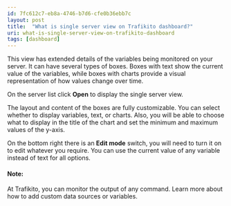 ```yaml
---
id: 7fc612c7-eb8a-4746-b7d6-cfe0b36ebb7c
layout: post
title:  "What is single server view on Trafikito dashboard?"
uri: what-is-single-server-view-on-trafikito-dashboard
tags: [dashboard]
---
```


This view has extended details of the variables being monitored on your server. It can have several types of boxes. 
Boxes with text show the current value of the variables, while boxes with charts provide a visual representation of
how values change over time.

<!--more-->

On the server list click **Open** to display the single server view.

The layout and content of the boxes are fully customizable. You can select whether to display variables, text, or 
charts. Also, you will be able to choose what to display in the title of the chart and set the minimum and maximum 
values of the y-axis.

On the bottom right there is an **Edit mode** switch, you will need to turn it on to edit whatever you require. 
You can use the current value of any variable instead of text for all options.

#### Note:

At Trafikito, you can monitor the output of any command. Learn more about how to add custom data sources or variables.